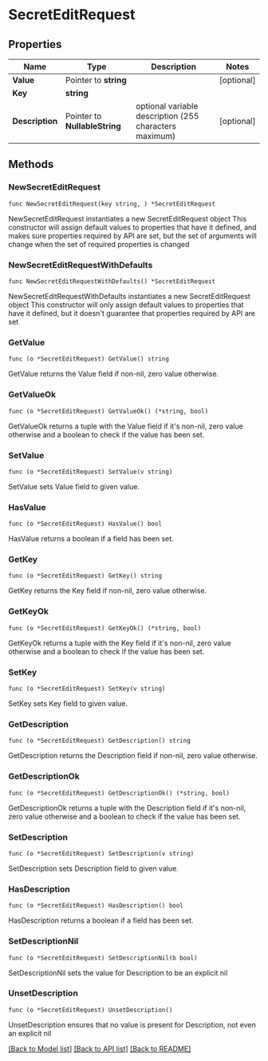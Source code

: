 # SecretEditRequest

## Properties

Name | Type | Description | Notes
------------ | ------------- | ------------- | -------------
**Value** | Pointer to **string** |  | [optional] 
**Key** | **string** |  | 
**Description** | Pointer to **NullableString** | optional variable description (255 characters maximum) | [optional] 

## Methods

### NewSecretEditRequest

`func NewSecretEditRequest(key string, ) *SecretEditRequest`

NewSecretEditRequest instantiates a new SecretEditRequest object
This constructor will assign default values to properties that have it defined,
and makes sure properties required by API are set, but the set of arguments
will change when the set of required properties is changed

### NewSecretEditRequestWithDefaults

`func NewSecretEditRequestWithDefaults() *SecretEditRequest`

NewSecretEditRequestWithDefaults instantiates a new SecretEditRequest object
This constructor will only assign default values to properties that have it defined,
but it doesn't guarantee that properties required by API are set

### GetValue

`func (o *SecretEditRequest) GetValue() string`

GetValue returns the Value field if non-nil, zero value otherwise.

### GetValueOk

`func (o *SecretEditRequest) GetValueOk() (*string, bool)`

GetValueOk returns a tuple with the Value field if it's non-nil, zero value otherwise
and a boolean to check if the value has been set.

### SetValue

`func (o *SecretEditRequest) SetValue(v string)`

SetValue sets Value field to given value.

### HasValue

`func (o *SecretEditRequest) HasValue() bool`

HasValue returns a boolean if a field has been set.

### GetKey

`func (o *SecretEditRequest) GetKey() string`

GetKey returns the Key field if non-nil, zero value otherwise.

### GetKeyOk

`func (o *SecretEditRequest) GetKeyOk() (*string, bool)`

GetKeyOk returns a tuple with the Key field if it's non-nil, zero value otherwise
and a boolean to check if the value has been set.

### SetKey

`func (o *SecretEditRequest) SetKey(v string)`

SetKey sets Key field to given value.


### GetDescription

`func (o *SecretEditRequest) GetDescription() string`

GetDescription returns the Description field if non-nil, zero value otherwise.

### GetDescriptionOk

`func (o *SecretEditRequest) GetDescriptionOk() (*string, bool)`

GetDescriptionOk returns a tuple with the Description field if it's non-nil, zero value otherwise
and a boolean to check if the value has been set.

### SetDescription

`func (o *SecretEditRequest) SetDescription(v string)`

SetDescription sets Description field to given value.

### HasDescription

`func (o *SecretEditRequest) HasDescription() bool`

HasDescription returns a boolean if a field has been set.

### SetDescriptionNil

`func (o *SecretEditRequest) SetDescriptionNil(b bool)`

 SetDescriptionNil sets the value for Description to be an explicit nil

### UnsetDescription
`func (o *SecretEditRequest) UnsetDescription()`

UnsetDescription ensures that no value is present for Description, not even an explicit nil

[[Back to Model list]](../README.md#documentation-for-models) [[Back to API list]](../README.md#documentation-for-api-endpoints) [[Back to README]](../README.md)


